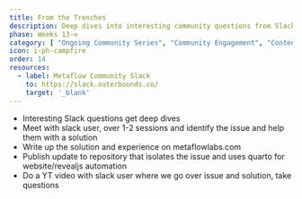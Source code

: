 ```yaml
---
title: From the Trenches
description: Deep dives into interesting community questions from Slack, resulting in solutions, write-ups, and videos.
phase: Weeks 13-∞
category: [ "Ongoing Community Series", "Community Engagement", "Content Creation" ]
icon: i-ph-campfire
order: 14
resources:
  - label: Metaflow Community Slack
    to: https://slack.outerbounds.co/
    target: '_blank'
---
```


- Interesting Slack questions get deep dives
- Meet with slack user, over 1-2 sessions and identify the issue and help them with a solution
- Write up the solution and experience on metaflowlabs.com
- Publish update to repository that isolates the issue and uses quarto for website/revealjs automation
- Do a YT video with slack user where we go over issue and solution, take questions
